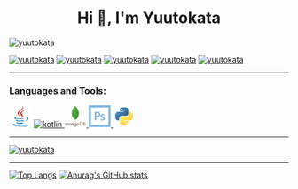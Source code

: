 <h1 align="center">Hi 👋, I'm Yuutokata</h1>




<p align="left"> <img src="https://komarev.com/ghpvc/?username=yuutokata&label=Profile%20views&color=0e75b6&style=flat" alt="yuutokata" /></p> <p align="left">
<a href="https://twitter.com/yuutokata" target="blank"><img src="https://img.shields.io/badge/Twitter-1DA1F2?style=for-the-badge&logo=twitter&logoColor=white" alt="yuutokata" /></a>
<a href="https://discord.com/users/437669166216904715" target="blank"><img src="https://img.shields.io/badge/Discord-7289DA?style=for-the-badge&logo=discord&logoColor=white" alt="yuutokata" /></a>
<a href="https://www.reddit.com/user/Yuutoo_" target="blank"><img src="https://img.shields.io/badge/Reddit-FF4500?style=for-the-badge&logo=reddit&logoColor=white" alt="yuutokata" /></a>
<a href="https://www.youtube.com/channel/UC3rffbeJpGYNd_ge8kvJ6FA" target="blank"><img src="https://img.shields.io/badge/YouTube-FF0000?style=for-the-badge&logo=youtube&logoColor=white" alt="yuutokata" /></a>
<a href="https://www.twitch.tv/yuutokata" target="blank"><img src="https://img.shields.io/badge/Twitch-9146FF?style=for-the-badge&logo=twitch&logoColor=white" alt="yuutokata" /></a>


---
<h3 align="left">Languages and Tools:</h3>
<p align="left"> <img src="https://raw.githubusercontent.com/devicons/devicon/master/icons/java/java-original.svg" alt="java" width="40" height="40"/> </a> <a href="https://kotlinlang.org" target="_blank"> <img src="https://www.vectorlogo.zone/logos/kotlinlang/kotlinlang-icon.svg" alt="kotlin" width="40" height="40"/> </a> <a href="https://www.mongodb.com/" target="_blank"> <img src="https://raw.githubusercontent.com/devicons/devicon/master/icons/mongodb/mongodb-original-wordmark.svg" alt="mongodb" width="40" height="40"/> </a> <a href="https://www.photoshop.com/en" target="_blank"> <img src="https://raw.githubusercontent.com/devicons/devicon/master/icons/photoshop/photoshop-line.svg" alt="photoshop" width="40" height="40"/> </a> <a href="https://www.python.org" target="_blank"> <img src="https://raw.githubusercontent.com/devicons/devicon/master/icons/python/python-original.svg" alt="python" width="40" height="40"/> </a> </p>

---
<p align="left"> <a href="https://github.com/ryo-ma/github-profile-trophy"><img src="https://github-profile-trophy.vercel.app/?username=yuutokata" alt="yuutokata" /></a> </p>



---
[![Top Langs](https://github-readme-stats.vercel.app/api/top-langs/?username=yuutokata&theme=tokyonight)](https://github.com/anuraghazra/github-readme-stats) [![Anurag's GitHub stats](https://github-readme-stats.vercel.app/api?username=yuutokata&show_icons=True&theme=tokyonight)](https://github.com/anuraghazra/github-readme-stats)
